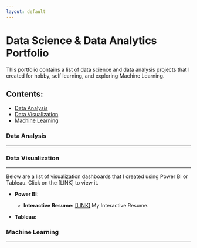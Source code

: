```yaml
---
layout: default
---
```


# Data Science & Data Analytics Portfolio
This portfolio contains a list of data science and data analysis projects that I created for hobby, self learning, and exploring Machine Learning.

## Contents: 
- [Data Analysis](#data-analysis)
- [Data Visualization](#data-visualization)
- [Machine Learning](#machine-learning)

### Data Analysis
* * *

### Data Visualization
* * *
Below are a list of visualization dashboards that I created using Power BI or Tableau. Click on the [LINK] to view it.
* **Power BI:**
  - **Interactive Resume:**  [[LINK]](https://bit.ly/yeevienresume) My Interactive Resume.

* **Tableau:**


### Machine Learning
* * *

